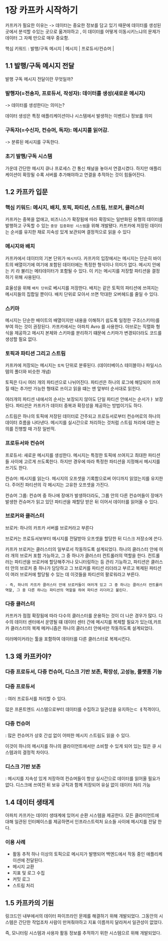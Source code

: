# 1장 카프카 시작하기
카프카가 필요한 이유는 -> 데이터는 중요한 정보를 담고 있기 때문에 데이터를 생성된 곳에서 분석할 수있는 곳으로 옮겨야하고 , 이 데이터를 어떻게 이동시키느냐의 문제가 데이터 그 자체 만으로 매우 중요함.

핵심 키워드 : 발행/구독 메시지 | 메시지 | 프로듀서/컨슈머 | 

## 1.1 발행/구독 메시지 전달
발행 구독 메시지 전달이란 무엇일까?

### 발행자(=전송자, 프로듀서, 작성자): 데이터를 생성(새로운 메시지)
-> 데이터를 생성한다는 의미는?

데이터 생성은 특정 애플리케이션이나 시스템에서 발생하는 이벤트나 정보를 의미

### 구독자(=수신자, 컨슈머, 독자): 메시지를 읽어감.

-> 분류된 메시지를 구독한다.

### 초기 발행/구독 시스템

가운데 간단한 메시지 큐나 프로세스 간 통신 채널을 놓아서 연결시켰다.
하지만 애플리케이션이 확장될 수록 서버를 추가해야하고 연결을 추적하는 것이 힘들어진다. 

## 1.2 카프카 입문
### 핵심 키워드: 메시지, 배치, 토픽, 파티션, 스트림, 브로커, 클러스터

카프카는 중복을 없애고, 비즈니스가 확장됨에 따라 확장되는 일반화된 유형의 데이터를 발행하고 구독할 수 있는 `중앙 집중화된 시스템`을 위해 개발됐다.
카프카에 저장된 데이터는 순서를 유지한 채로 지속성 있게 보관되며 결정적으로 읽을 수 있다

### 메시지와 배치
카프카에서 데이터의 기본 단위가 `메시지`다.
카프카의 입장에서는 메시지는 단순히 바이트의 배열이기에 여기에 포함된 데이터에는 특정한 형식이나 의미가 없다. 메시지 안에는 키 라 불리는 메타데이터가 포함될 수 있다. 이 키는 메시지를 저장할 파티션을 결정하기 위해 사용된다.

효율성을 위해 `배치 단위`로 베시지를 저장한다.
배치는 같은 토픽의 파티션에 쓰여지는 메시지들의 집합일 뿐이다.
배치 단위로 모아서 쓰면 막대한 오버헤드를 줄일 수 있다.

### 스키마
메시지는 단순한 배이트의 배열이지만 내용을 이해하기 쉽도록 일정한 구조(스키마)를 부여 하는 것이 권장된다. 카프카에서는 아파치 Avro 를 사용한다. 아브로는 직렬화 형식을 제공하고 메시지 본체와 스키마를 분리하기 떄문에 스키마가 변경되더라도 코드를 생성할 필요 없다.

### 토픽과 파티션 그리고 스트림
카프카에 저장되는 메시지는 `토픽` 단위로 분류된다. (데이터베이스 테이블이나 파일시스템의 폴더와 비슷한 개념)

토픽은 다시 여러 개의 파티션으로 나뉘어진다. 파티션은 하나의 로그에 해당되어 쓰여질 때는 추가만 가능한 형태로 쓰이고 읽을 떄는 맨 앞부터 순서대로 읽힌다. 

여러개의 파티션 내에서의 순서는 보장되지 않아도 단일 파티션 안에서는 순서가ㅏ 보장된다. 
파티션은 카프카가 데이터 중복과 확장성을 제공하는 방법이기도 하다. 

스트림은 하나의 토픽에 저장된 데이터로 간주되고 프로듀서로부터 컨슈머로의 하나의 데이터 흐름을 나타낸다. 메시지를 실시간으로 처리하는 것처럼 스트림 처리에 대한 논의를 진행할 때 가장 일반적. 

### 프로듀서와 컨슈머
프로듀서: 새로운 메시지를 생성한다. 메시지는 특정한 토픽에 쓰여지고 최대한 파티션들 사이에 고르게 쓰도록한다. 하지만 경우에 따라 특정한 파티션을 지정해서 메시지를 쓰기도 한다. 

컨슈머: 메시지를 읽는다. 메시지의 오프셋을 기록함으로써 어디까지 읽었는지를 유지한다. 주어진 파티션의 각 메시지는 고유한 오프셋을 가진다.

컨슈머 그룹: 컨슈머 중 하나에 장애가 발생하더라도, 그룹 안의 다른 컨슈머들이 장애가 발생한 컨슈머가 읽고 있던 파티션을 재할당 받은 뒤 이어서 데이터를 읽어올 수 있다.

### 브로커와 클러스터
브로커: 하나의 카프카 서버를 브로커라고 부른다

브로커는 프로듀서보부터 메시지를 전달받아 오프셋을 할당한 뒤 디스크 저장소에 쓴다. 

카프카 브로커는 클러스터의 일부로서 작동하도록 설계되었다. 하나의 클러스터 안에 여러 개의 브로커 포함 가능하고, 그 중 하나가 클러스터 컨트롤러의 역할을 한다.
컨트롤러는 파티션을 브로커에 할당해주거나 모니터링하는 등 관리 기능하고, 
파티션은 클러스터 안의 브로커 중 하나가 담당하고 그 브로커를 파티션 리더라고 부르고 복제된 파티션이 여러 브로커에 할당될 수 있는 데 이것들을 파티션의 팔로워라고 부른다.

    - 즉, 하나의 카프카 클러스터 안에 브로커들이 여러개 있고 그 중 하나는 클러스터 컨트롤러 역할, 그 중 다른 하나는 파티션의 역할을 하여 파티션 리더라고 불린다.

### 다중 클러스터
카프카가 점점 확장됨에 따라 다수의 클러스터를 운용하는 것이 더 나은 경우가 많다. 다수의 데이터 센터에서 운영될 떄 데이터 센터 간에 메시지를 복제할 필요가 있는데,카프카 클러스터의 복제 메커니즘은 하나의 클러스터 안에서만 작동하도록 설계되었다.

미러메이커라는 툴을 포함하여 데이터를 다른 클러스터로 복제시킨다.

## 1.3 왜 카프카야?
### 다중 프로듀서, 다중 컨슈머, 디스크 기반 보존, 확장성, 고성능, 플랫폼 기능

### 다중 프로듀서
: 여러 프로듀서를 처리할 수 있다.

많은 프론트엔드 시스템으로부터 데이터를 수집하고 일관성을 유지하는ㄷ ㅔ적격이다,

### 다중 컨슈머
: 많은 컨슈머가 상호 간섭 없이 어떠한 메시지 스트림도 읽을 수 있다.

이것이 하나의 메시지를 하나의 클라이언트에서만 소비할 수 있게 되어 있는 많은 큐 시스템과의 결정적 차이다.

### 디스크 기반 보존
: 메시지를 지속성 있게 저장하여 컨슈머들이 항상 실시간으로 데이터를 읽어올 필요가 없다. 디스크에 쓰여진 뒤 보유 규칙과 함께 저장되어 유실 없이 데이터 처리 가능

## 1.4 데이터 생태계
아파치 카프카는 데이터 생태계에 있어서 순환 시스템을 제공한다. 모든 클라이언트에 대해 일관된 인터페이스를 제공하면서 인프라스트럭처 요소들 사이에 메시지를 전달 한다.

### 이용 사례
- 활동 추적
하나 이상의 토픽으로 메시지가 발행되어 백엔드에서 작동 중인 애플리케이션에 전달된다.
- 메시지 교환
- 지표 및 로그 수집
- 커밋 로그
- 스트림 처리

## 1.5 카프카의 기원
링크드인 내부에서의 데이터 파이프라인 문제를 해결하기 위해 개발되었다. 
그동안의 시스템은 간단한 작업조차 사람이 만져줘야하고 지표 이름까지 달라져서 일관성이 없었다. 

즉, 모니터링 시스템과 사용자 활동 정보를 추적하기 위한 시스템으르 위해 개발되었다. 